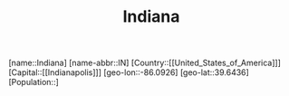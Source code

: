 ﻿---
title: "Indiana"
location: [39.6436,-86.0926]
type: State
tags:
- geo/State


SpocWebEntityId: 36041
isDeleted: false
confidential: public

---
[name::Indiana]
[name-abbr::IN]
[Country::[[United_States_of_America]]]
[Capital::[[Indianapolis]]]
[geo-lon::-86.0926]
[geo-lat::39.6436]
[Population::]

